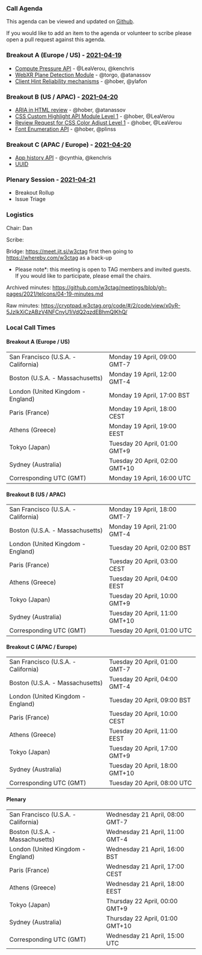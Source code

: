 ### Call Agenda

This agenda can be viewed and updated on [Github](https://github.com/w3ctag/meetings/blob/gh-pages/2021/telcons/04-19-agenda.md).

If you would like to add an item to the agenda or volunteer to scribe please open a pull request against this agenda.

### Breakout A (Europe / US) - [2021-04-19](https://www.timeanddate.com/worldclock/converter.html?iso=20210419T160000&p1=224&p2=43&p3=136&p4=195&p5=26&p6=248&p7=240)

* [Compute Pressure API](https://github.com/w3ctag/design-reviews/issues/621) - @LeaVerou, @kenchris
* [WebXR Plane Detection Module](https://github.com/w3ctag/design-reviews/issues/620) - @torgo, @atanassov
* [Client Hint Reliability mechanisms](https://github.com/w3ctag/design-reviews/issues/549) - @hober, @ylafon

### Breakout B (US / APAC) - [2021-04-20](https://www.timeanddate.com/worldclock/converter.html?iso=20210420T010000&p1=224&p2=43&p3=136&p4=195&p5=26&p6=248&p7=240)

* [ARIA in HTML review](https://github.com/w3ctag/design-reviews/issues/614) - @hober, @atanassov
* [CSS Custom Highlight API Module Level 1](https://github.com/w3ctag/design-reviews/issues/584) - @hober, @LeaVerou
* [Review Request for CSS Color Adjust Level 1](https://github.com/w3ctag/design-reviews/issues/583) - @hober, @LeaVerou
* [Font Enumeration API](https://github.com/w3ctag/design-reviews/issues/399) - @hober, @plinss

### Breakout C (APAC / Europe) - [2021-04-20](https://www.timeanddate.com/worldclock/converter.html?iso=20210420T080000&p1=224&p2=43&p3=136&p4=195&p5=26&p6=248&p7=240)

* [App history API](https://github.com/w3ctag/design-reviews/issues/605) - @cynthia, @kenchris
* [UUID](https://github.com/w3ctag/design-reviews/issues/623)

### Plenary Session - [2021-04-21](https://www.timeanddate.com/worldclock/converter.html?iso=20210421T150000&p1=224&p2=43&p3=136&p4=195&p5=26&p6=248&p7=240)

* Breakout Rollup
* Issue Triage

### Logistics

Chair: Dan

Scribe:

Bridge: https://meet.jit.si/w3ctag first then going to https://whereby.com/w3ctag as a back-up

* Please note*: this meeting is open to TAG members and invited guests. If you would like to participate, please email the chairs.

Archived minutes: https://github.com/w3ctag/meetings/blob/gh-pages/2021/telcons/04-19-minutes.md

Raw minutes: https://cryptpad.w3ctag.org/code/#/2/code/view/x0yR-5JzIkXiCzABzV4NFCnyU1iVdQ2qzdEBhmQlKhQ/


### Local Call Times

#### Breakout A (Europe / US)

<table>
<tr><td> San Francisco (U.S.A. - California) <td> Monday 19 April, 09:00 GMT-7</td></tr>
<tr><td> Boston (U.S.A. - Massachusetts) <td> Monday 19 April, 12:00 GMT-4</td></tr>
<tr><td> London (United Kingdom - England) <td> Monday 19 April, 17:00 BST</td></tr>
<tr><td> Paris (France) <td> Monday 19 April, 18:00 CEST</td></tr>
<tr><td> Athens (Greece) <td> Monday 19 April, 19:00 EEST</td></tr>
<tr><td> Tokyo (Japan) <td> Tuesday 20 April, 01:00 GMT+9</td></tr>
<tr><td> Sydney (Australia) <td> Tuesday 20 April, 02:00 GMT+10</td></tr>
<tr><td> Corresponding UTC (GMT) <td> Monday 19 April, 16:00 UTC</td></tr>
</table>

#### Breakout B (US / APAC)

<table>
<tr><td> San Francisco (U.S.A. - California) <td> Monday 19 April, 18:00 GMT-7</td></tr>
<tr><td> Boston (U.S.A. - Massachusetts) <td> Monday 19 April, 21:00 GMT-4</td></tr>
<tr><td> London (United Kingdom - England) <td> Tuesday 20 April, 02:00 BST</td></tr>
<tr><td> Paris (France) <td> Tuesday 20 April, 03:00 CEST</td></tr>
<tr><td> Athens (Greece) <td> Tuesday 20 April, 04:00 EEST</td></tr>
<tr><td> Tokyo (Japan) <td> Tuesday 20 April, 10:00 GMT+9</td></tr>
<tr><td> Sydney (Australia) <td> Tuesday 20 April, 11:00 GMT+10</td></tr>
<tr><td> Corresponding UTC (GMT) <td> Tuesday 20 April, 01:00 UTC</td></tr>
</table>

#### Breakout C (APAC / Europe)

<table>
<tr><td> San Francisco (U.S.A. - California) <td> Tuesday 20 April, 01:00 GMT-7</td></tr>
<tr><td> Boston (U.S.A. - Massachusetts) <td> Tuesday 20 April, 04:00 GMT-4</td></tr>
<tr><td> London (United Kingdom - England) <td> Tuesday 20 April, 09:00 BST</td></tr>
<tr><td> Paris (France) <td> Tuesday 20 April, 10:00 CEST</td></tr>
<tr><td> Athens (Greece) <td> Tuesday 20 April, 11:00 EEST</td></tr>
<tr><td> Tokyo (Japan) <td> Tuesday 20 April, 17:00 GMT+9</td></tr>
<tr><td> Sydney (Australia) <td> Tuesday 20 April, 18:00 GMT+10</td></tr>
<tr><td> Corresponding UTC (GMT) <td> Tuesday 20 April, 08:00 UTC</td></tr>
</table>

#### Plenary

<table>
<tr><td> San Francisco (U.S.A. - California) <td> Wednesday 21 April, 08:00 GMT-7</td></tr>
<tr><td> Boston (U.S.A. - Massachusetts) <td> Wednesday 21 April, 11:00 GMT-4</td></tr>
<tr><td> London (United Kingdom - England) <td> Wednesday 21 April, 16:00 BST</td></tr>
<tr><td> Paris (France) <td> Wednesday 21 April, 17:00 CEST</td></tr>
<tr><td> Athens (Greece) <td> Wednesday 21 April, 18:00 EEST</td></tr>
<tr><td> Tokyo (Japan) <td> Thursday 22 April, 00:00 GMT+9</td></tr>
<tr><td> Sydney (Australia) <td> Thursday 22 April, 01:00 GMT+10</td></tr>
<tr><td> Corresponding UTC (GMT) <td> Wednesday 21 April, 15:00 UTC</td></tr>
</table>
